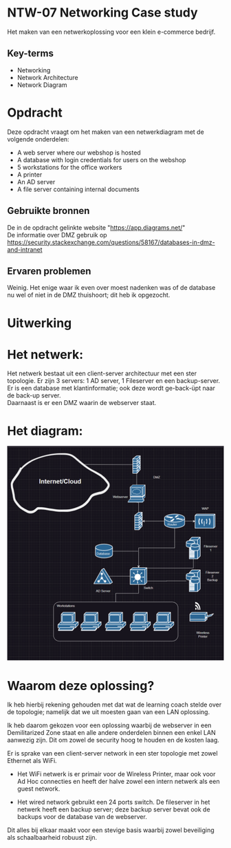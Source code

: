 # NTW-07 Networking Case study

Het maken van een netwerkoplossing voor een klein e-commerce bedrijf.

## Key-terms
- Networking
- Network Architecture
- Network Diagram

# Opdracht

Deze opdracht vraagt om het maken van een netwerkdiagram met de volgende onderdelen:
- A web server where our webshop is hosted
- A database with login credentials for users on the webshop
- 5 workstations for the office workers
- A printer
- An AD server
- A file server containing internal documents


## Gebruikte bronnen
De in de opdracht gelinkte website "https://app.diagrams.net/"  
De informatie over DMZ gebruik op https://security.stackexchange.com/questions/58167/databases-in-dmz-and-intranet

## Ervaren problemen
Weinig. Het enige waar ik even over moest nadenken was of de database nu wel of niet in de DMZ thuishoort; dit heb ik opgezocht. 

# Uitwerking

# Het netwerk:

Het netwerk bestaat uit een client-server architectuur met een ster topologie.
Er zijn 3 servers: 1 AD server, 1 Fileserver en een backup-server. Er is een database met klantinformatie; ook deze wordt ge-back-üpt naar de back-up server.  
Daarnaast is er een DMZ waarin de webserver staat. 

# Het diagram:
![Het diagram](/00_includes/Networking_Images/diagram_assignment_7.png)


# Waarom deze oplossing?

Ik heb hierbij rekening gehouden met dat wat de learning coach stelde over de topologie; namelijk dat we uit moesten gaan van een LAN oplossing.

Ik heb daarom gekozen voor een oplossing waarbij de webserver in een Demilitarized Zone staat en alle andere onderdelen binnen een enkel LAN aanwezig zijn. Dit om zowel de security hoog te houden en de kosten laag. 

Er is sprake van een client-server network in een ster topologie met zowel Ethernet als WiFi.  
- Het WiFi netwerk is er primair voor de Wireless Printer, maar ook voor Ad Hoc connecties en heeft der halve zowel een intern netwerk als een guest network.

- Het wired network gebruikt een 24 ports switch. De fileserver in het netwerk heeft een backup server; deze backup server bevat ook de backups voor de database van de webserver.

Dit alles bij elkaar maakt voor een stevige basis waarbij zowel beveiliging als schaalbaarheid robuust zijn.